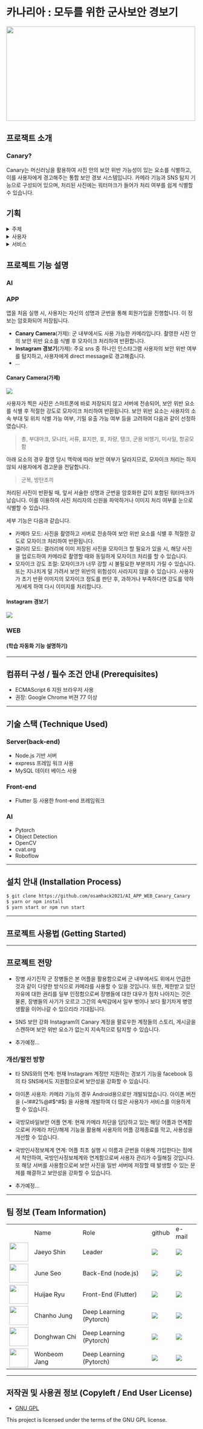 # 카나리아 : 모두를 위한 군사보안 경보기

<img src="https://cdn.pixabay.com/photo/2014/08/24/13/05/canaries-426279_960_720.jpg" width="500" height="250" alter="LOGO"/>


## 프로잭트 소개
<!--본 프로젝트는 사용자에게 보안 내용을 제거하는 기능을 가진 카메라를 제공함으로서,  
* **군 내에서 카메라를 사용 가능하게 함**과 동시에,
*  SNS에 올릴 사진의 보안 위반 가능성을 경고하여 사용자가 **자발적으로** 보안을 준수 할 수 있게 합니다. -->

### Canary?

Canary는 머신러닝을 활용하여 사진 안의 보안 위반 가능성이 있는 요소를 식별하고, 이를 사용자에게 경고해주는 통합 보안 경보 시스템입니다. 
카메라 기능과 SNS 탐지 기능으로 구성되어 있으며, 처리된 사진에는 워터마크가 들어가 처리 여부를 쉽게 식별할 수 있습니다.

## 기획
<details>
 <summary>주제</summary>
 
 ### 문제 발견하기
   - 2018년 12월 27일 국방부는 ‘병영문화 혁신 정책’으로 병사들의 일과 후 핸드폰 사용을 결정했습니다. 
   - 이 영향으로 군대 내의 많은 부조리가 없어졌으면 병사들의 스트레스가 줄어드는 등 여러 긍정적인 효과가 나타났습니다.  
   - 하지만 휴대폰의 중요한 기능인 카메라 사용을 할 수 없어 추억 남기기, 부모님께 자신의 모습 보여드리기, 공익을 위한 제보 등 카메라가 있어야만 가능한 일들을 할 수 없게 되었습니다.  
 
 ### 문제 정의
 - '국방모바일보안' 어플로 군 장병들의 카메라 사용 자체가 차단된 상황.
 - 일방적인 통제로 인한 장병들의 사기 저하
 - 추억 남기기, 부모님께 자신의 모습 보여드리기, 공익을 위한 제보 등 카메라가 있어야만 가능한 일들을 할 수 없음
 -그러나 카메라 사용을 무턱대고 허용 시 군사기밀 등의 유출 가능성이 존재, 국가 안보에 심각한 위협이 가해질 수 있음
 - 함부로 카메라 사용을 허용할 수는 없는 상황
 
 ### 아이디어 내기
 
 - 보안 위반 가능성이 있는 요소들을 식별하여 모자이크 처리를 해 주는 카메라를 만들 것입니다.
 - 또한 동시에 SNS를 모니터링하여, 보안위반 가능성이 있는 사진들에 대해 게시자에게 경고해줄 것입니다.
 
</details>

<details>
 <summary>사용자</summary>
 
 ### 페르소나
 ![페르소나](https://user-images.githubusercontent.com/40621030/134792500-00226c5c-592b-4298-aeb8-fb155704278f.png)
 
 ### 시나리오
 *막 자대배치를 받은 안준호 이병. 택배로 스마트폰을 받는다.*

 0. 안준호이병는 처음으로 어플리케이션을 실행한다. 
  0-1. 군번, 이름, 계급을 입력하여 자신의 정보를 저장한다.
 1. 드디어 스마트폰을 받아 두근대는 마음으로 사진을 찍기 위해 어플리케이션을 켠다.
 2. 촬영 모드로 들어가서 카메라를 켠 후 생활관 테레비전를 배경으로 사진을 찍는다.
 3. 잠시 후, "모니터가 감지되었습니다. 해당 부분을 모자이크합니다"라는 팝업과 함께 해당 부분이 모자이크가 된다.
 4. 이후 사진에 워터마크가 새겨진다. 워터마크에는 안준호 이병의 정보가 암호화된 채로 담겨 있다.
 5. 모자이크가 된 사진을 SNS에 올려 자랑한다.
</details>

<details>
 <summary>서비스</summary>
 
 ### User-case Diagram
 <img src="https://user-images.githubusercontent.com/40621030/134690667-abe8f797-01a8-44db-ae89-ef7809c22d64.png"/>
 
 ### Sequence Diagram
 <img src="https://user-images.githubusercontent.com/40621030/134693210-0aa1a63a-0399-485a-88be-24e829067813.png"/>
 
 ### Architecture
 <img src="https://user-images.githubusercontent.com/40621030/134756413-d331fa9b-62f8-4dc4-a492-58dd53056a19.png"/>
 
  ### 앱 플로우
 <table>
  <tr>
   <img src="https://user-images.githubusercontent.com/40621030/134689804-f72fc601-00cb-462b-a332-a1bcb62ad8a1.png" width="230"/>
   <img src="https://user-images.githubusercontent.com/40621030/134689811-03fca8d5-26fd-4678-a398-df31655ebae5.png" width="230"/>
   <img src="https://user-images.githubusercontent.com/40621030/134689813-b89f9162-4e74-48c7-9ac6-57e22f355827.png" width="230"/>
   <img src="https://user-images.githubusercontent.com/40621030/134689816-4aeb35f6-ca24-4bc4-a4b5-902318b8d895.png" width="230"/>
   <img src="https://user-images.githubusercontent.com/40621030/134766861-33bf44f8-1330-43d2-91af-4a68f2432507.png" width="230"/>
  </tr>
 </table> 
</details>

## 프로젝트 기능 설명

### AI

### APP

앱을 처음 실행 시, 사용자는 자신의 성명과 군번을 통해 회원가입을 진행합니다. 이 정보는 암호화되어 저장됩니다.

- **Canary Camera**(가제): 군 내부에서도 사용 가능한 카메라입니다. 촬영한 사진 안의 보안 위반 요소를 식별 후 모자이크 처리하여 반환합니다.
- **Instagram 경보기**(가제): 주요 sns 중 하나인 인스타그램 사용자의 보안 위반 여부를 탐지하고, 사용자에게 direct message로 경고해줍니다.
- ...

#### Canary Camera(가제)

<img src="sample" alter="CameraCanary"/>

사용자가 찍은 사진은 스마트폰에 바로 저장되지 않고 서버에 전송되어, 보안 위반 요소를 식별 후 적절한 강도로 모자이크 처리하여 반환됩니다.
보안 위반 요소는 사용자의 소속 부대 및 위치 식별 가능 여부, 기밀 유출 가능 여부 등을 고려하여 다음과 같이 선정하였습니다.
>총, 부대마크, 모니터, 서류, 표지판, 포, 차량, 탱크, 군용 비행기, 미사일, 항공모함  

아래 요소의 경우 촬영 당시 맥락에 따라 보안 여부가 달라지므로, 모자이크 처리는 하지 않되 사용자에게 경고문을 전달합니다.
>군복, 방탄조끼

처리된 사진이 반환될 때, 앞서 서술한 성명과 군번을 암호화한 값이 포함된 워터마크가 남습니다. 이를 이용하여 사진 처리자의 신원을 파악하거나 이미지 처리 여부를 눈으로 식별할 수 있습니다.

세부 기능은 다음과 같습니다.

- 카메라 모드: 사진을 촬영하고 서버로 전송하여 보안 위반 요소를 식별 후 적절한 강도로 모자이크 처리하여 반환됩니다.
- 갤러리 모드: 갤러리에 이미 저장된 사진을 모자이크 할 필요가 있을 시, 해당 사진을 업로드하여 카메라로 촬영할 때와 동일하게 모자이크 처리를 할 수 있습니다.
- 모자이크 강도 조절: 모자이크가 너무 강할 시 불필요한 부분까지 가릴 수 있습니다. 또는 지나치게 덜 가려서 보안 위반의 위험성이 사라지지 않을 수 있습니다. 사용자가 초기 반환 이미지의 모자이크 정도를 판단 후, 과하거나 부족하다면 강도를 약하게/세게 하여 다시 이미지를 처리합니다.

#### Instagram 경보기

<img src="sample" alter="InstagramCanary"/>

### WEB



#### (학습 자동화 기능 설명하기)


---

## 컴퓨터 구성 / 필수 조건 안내 (Prerequisites)
* ECMAScript 6 지원 브라우저 사용
* 권장: Google Chrome 버젼 77 이상

---

## 기술 스택 (Technique Used) 
### Server(back-end)
 - Node.js 기반 서버
 - express 프레임 워크 사용
 - MySQL 데이터 베이스 사용
 
### Front-end
 -  Flutter 등 사용한 front-end 프레임워크 

### AI
 - Pytorch
 - Object Detection
 - OpenCV
 - cvat.org
 - Roboflow

---

## 설치 안내 (Installation Process)
```bash
$ git clone https://github.com/osamhack2021/AI_APP_WEB_Canary_Canary
$ yarn or npm install
$ yarn start or npm run start
```

---

## 프로젝트 사용법 (Getting Started)
<!--
**마크다운 문법을 이용하여 자유롭게 기재**

잘 모를 경우
구글 검색 - 마크다운 문법
[https://post.naver.com/viewer/postView.nhn?volumeNo=24627214&memberNo=42458017](https://post.naver.com/viewer/postView.nhn?volumeNo=24627214&memberNo=42458017)

 편한 마크다운 에디터를 찾아서 사용
 샘플 에디터 [https://stackedit.io/app#](https://stackedit.io/app#)
-->

---

## 프로젝트 전망

- 장병 사기진작
군 장병들은 본 어플을 활용함으로써 군 내부에서도 위에서 언급한 것과 같이 다양한 방식으로 카메라를 사용할 수 있을 것입니다. 또한, 제한받고 있던 자유에 대한 권리를 일부 인정함으로써 장병들에 대한 대우가 점차 나아지는 것은 물론, 장병들의 사기가 오르고 그간의 속박감에서 일부 벗어나 
보다 활기차게 병영생활을 이어나갈 수 있으리라 기대됩니다.

- SNS 보안 강화
Instagram의 Canary 계정을 팔로우한 계정들의 스토리, 게시글을 스캔하며 보안 위반 요소가 없는지 지속적으로 탐지할 수 있습니다.

- 추가예정...

### 개선/발전 방향

- 타 SNS와의 연계: 현재 Instagram 계정만 지원하는 경보기 기능을 facebook 등의 타 SNS에서도 지원함으로써 보안성을 강화할 수 있습니다.
 
- 아이폰 사용자: 카메라 기능의 경우 Android용으로만 개발되었습니다. 아이폰 버전을 (~!##2%@#$^#$) 을 사용해 개발하여 더 많은 사용자가 서비스를 이용하게 할 수 있습니다.
 
- 국방모바일보안 어플 연계: 현재 카메라 차단을 담당하고 있는 해당 어플과 연계함으로써 카메라 차단/해제 기능을 활용해 사용자의 어플 강제종료를 막고, 사용성을 개선할 수 있습니다. 

- 국방인사정보체계 연계: 어플 최초 실행 시 이름과 군번을 이용해 가입한다는 점에서 착안하여, 국방인사정보체계와 연계함으로써 사용자 관리가 수월해질 것입니다. 또 해당 서버를 사용함으로써 보안 사진을 일반 서버에 저장할 때 발생할 수 있는 문제를 해결하고 보안성을 강화할 수 있습니다.

- 추가예정...

---

## 팀 정보 (Team Information)

<table>
 <tr>
  <td></td>
  <td>Name</td>
  <td>Role</td>
  <td>github</td>
  <td>e-mail</td>
 </tr>
   
 <tr>
  <td><img src="https://avatars.githubusercontent.com/u/86545225?v=4" width="50" height="50"></td>
  <td>Jaeyo Shin</td>
  <td>Leader</td>
  <td><a href="https://github.com/j-mayo"><img src="http://img.shields.io/badge/j_mayo-green?style=social&logo=github"/></a></td>
  <td><a href="mailto:tlswody5110@naver.com"><img src="https://img.shields.io/badge/tlswody5110@naver.com-green?logo=gmail&style=social"/></a></td>
 </tr>

 <tr>
  <td><img src="https://avatars.githubusercontent.com/u/76638529?v=4" width="50" height="50"></td>
  <td>June Seo</td>
  <td>Back-End (node.js)</td>
  <td><a href="https://github.com/giirafe"><img src="http://img.shields.io/badge/giirafe-green?style=social&logo=github"/></a></td>
  <td><a href="mailto:seojune408@gmail.com"><img src="https://img.shields.io/badge/seojune408@gmail.com-green?logo=gmail&style=social"/></a></td>
 </tr>
 
 <tr>
  <td><img src="https://avatars.githubusercontent.com/u/54922625?v=4" width="50" height="50"></td>
  <td>Huijae Ryu</td>
  <td>Front-End (Flutter)</td>
  <td><a href="https://github.com/hellohidi"><img src="http://img.shields.io/badge/hellohidi-green?style=social&logo=github"/></a></td>
  <td><a href="mailto:fbgmlwo123@naver.com"><img src="https://img.shields.io/badge/fbgmlwo123@naver.com-green?logo=gmail&style=social"/></a></td>
 </tr>

 <tr>
  <td><img src="https://avatars.githubusercontent.com/u/62923434?v=4" width="50" height="50"></td>
  <td>Chanho Jung</td>
  <td>Deep Learning (Pytorch)</td>
  <td><a href="https://github.com/chjung99"><img src="http://img.shields.io/badge/chjung99-green?style=social&logo=github"/></a></td>
  <td><a href="mailto:cksgh1168@gmail.com"><img src="https://img.shields.io/badge/cksgh1168@gmail.com-green?logo=gmail&style=social"/></a></td>
 </tr>

 <tr>
  <td><img src="https://avatars.githubusercontent.com/u/35412648?v=4" width="50" height="50"></td>
  <td>Donghwan Chi</td>
  <td>Deep Learning (Pytorch)</td>
  <td><a href="https://github.com/zheedong"><img src="http://img.shields.io/badge/zheedong-green?style=social&logo=github"/></a></td>
  <td><a href="mailto:zheedong@gmail.com"><img src="https://img.shields.io/badge/zheedong@gmail.com-green?logo=gmail&style=social"/></a></td>
 </tr>
   
 <tr>
  <td><img src="https://avatars.githubusercontent.com/u/40621030?v=4" width="50" height="50"></td>
  <td>Wonbeom Jang</td>
  <td>Deep Learning (Pytorch)</td>
  <td><a href="https://github.com/wonbeomjang"><img src="http://img.shields.io/badge/wonbeomjang-green?style=social&logo=github"/></a></td>
  <td><a href="mailto:jtiger958@gmail.com"><img src="https://img.shields.io/badge/jtiger958@gmail.com-green?logo=gmail&style=social"/></a></td>
 </tr>
</table>

---

## 저작권 및 사용권 정보 (Copyleft / End User License)
 * [GNU GPL](https://github.com/osamhack2021/AI_APP_WEB_Canary_Canary/blob/main/LICENSE)

This project is licensed under the terms of the GNU GPL license.
